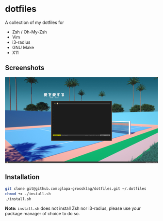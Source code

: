 # dotfiles

A collection of my dotfiles for

* Zsh / Oh-My-Zsh
* Vim
* i3-radius
* GNU Make
* X11

## Screenshots

![Vim](./vim.png)

## Installation

```sh
git clone git@github.com:glapa-grossklag/dotfiles.git ~/.dotfiles
chmod +x ./install.sh
./install.sh
```

**Note:** `install.sh` does not install Zsh nor i3-radius, please use your package
manager of choice to do so.
